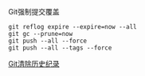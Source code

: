 Git强制提交覆盖

```shell
git reflog expire --expire=now --all
git gc --prune=now
git push --all --force
git push --all --tags --force
```

[Git清除历史纪录](https://segmentfault.com/q/1010000004996998)